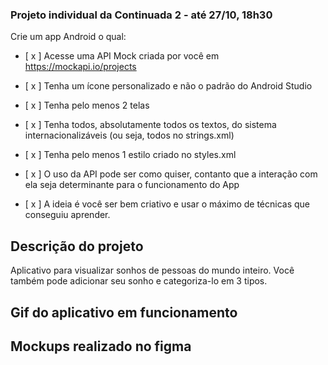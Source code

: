 ### Projeto individual da Continuada 2 - até 27/10, 18h30

Crie um app Android o qual:

- [ x ] Acesse uma API Mock criada por você em https://mockapi.io/projects

- [ x ] Tenha um ícone personalizado e não o padrão do Android Studio

- [ x ] Tenha pelo menos 2 telas

- [ x ] Tenha todos, absolutamente todos os textos, do sistema internacionalizáveis (ou seja, todos no strings.xml)

- [ x ] Tenha pelo menos 1 estilo criado no styles.xml

- [ x ] O uso da API pode ser como quiser, contanto que a interação com ela seja determinante para o funcionamento do App

- [ x ] A ideia é você ser bem criativo e usar o máximo de técnicas que conseguiu aprender.


## Descrição do projeto

Aplicativo para visualizar sonhos de pessoas do mundo inteiro. Você também pode adicionar seu sonho e categoriza-lo em 3 tipos.

## Gif do aplicativo em funcionamento


## Mockups realizado no figma
